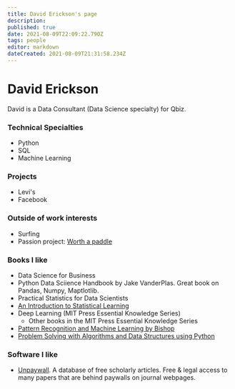 ```yaml
---
title: David Erickson's page
description: 
published: true
date: 2021-08-09T22:09:22.790Z
tags: people
editor: markdown
dateCreated: 2021-08-09T21:31:58.234Z
---
```


# David Erickson
David is a Data Consultant (Data Science specialty) for Qbiz. 

### Technical Specialties
* Python
* SQL
* Machine Learning

### Projects
* Levi's
* Facebook

### Outside of work interests
* Surfing
* Passion project: [Worth a paddle](http://worthapaddle.com/142_interactive.html)

### Books I like
* Data Science for Business
* Python Data Sciience Handbook by Jake VanderPlas. Great book on Pandas, Numpy, Maptlotlib.
* Practical Statistics for Data Scientists
* [An Introduction to Statistical Learning](https://www.statlearning.com/)
* Deep Learning (MIT Press Essential Knowledge Series)
  * Other books in the MIT Press Essential Knowledge Series
* [Pattern Recognition and Machine Learning by Bishop](https://www.microsoft.com/en-us/research/publication/pattern-recognition-machine-learning/)
* [Problem Solving with Algorithms and Data Structures using Python](https://runestone.academy/runestone/books/published/pythonds/index.html)

### Software I like
* [Unpaywall](https://unpaywall.org/). A database of free scholarly articles. Free & legal access to many papers that are behind paywalls on journal webpages.